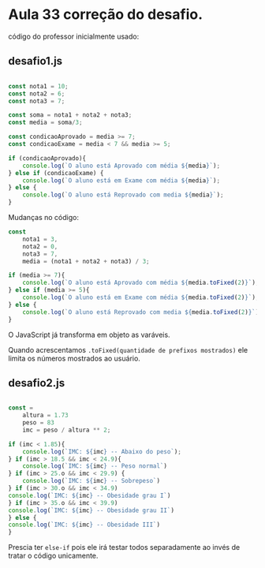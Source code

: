 # Aula 33 correção do desafio.

código do professor inicialmente usado:

## desafio1.js

~~~js

const nota1 = 10;
const nota2 = 6;
const nota3 = 7;

const soma = nota1 + nota2 + nota3;
const media = soma/3;

const condicaoAprovado = media >= 7;
const condicaoExame = media < 7 && media >= 5;

if (condicaoAprovado){
    console.log(`O aluno está Aprovado com média ${media}`);
} else if (condicaoExame) {
    console.log(`O aluno está em Exame com média ${media}`);
} else {
    console.log(`O aluno está Reprovado com media ${media}`);
}

~~~

Mudanças no código:

~~~js
const 
    nota1 = 3,
    nota2 = 0,
    nota3 = 7,
    media = (nota1 + nota2 + nota3) / 3;

if (media >= 7){
    console.log(`O aluno está Aprovado com média ${media.toFixed(2)}`);
} else if (media >= 5){
    console.log(`O aluno está em Exame com média ${media.toFixed(2)}`);
} else {
    console.log(`O aluno está Reprovado com media ${media.toFixed(2)}`);
}
~~~

O JavaScript já transforma em objeto as varáveis.

Quando acrescentamos `.toFixed(quantidade de prefixos mostrados)` ele limita os números mostrados ao usuário.

## desafio2.js

~~~js

const =
    altura = 1.73
    peso = 83
    imc = peso / altura ** 2;

if (imc < 1.85){
    console.log(`IMC: ${imc} -- Abaixo do peso`);
} if (imc > 18.5 && imc < 24.9){
    console.log(`IMC: ${imc} -- Peso normal`)
} if (imc > 25.o && imc < 29.9) {
    console.log(`IMC: ${imc} -- Sobrepeso`)
} if (imc > 30.o && imc < 34.9)
console.log(`IMC: ${imc} -- Obesidade grau I`)
} if (imc > 35.o && imc < 39.9)
console.log(`IMC: ${imc} -- Obesidade grau II`)
} else {
console.log(`IMC: ${imc} -- Obesidade III`)
}

~~~

Prescia ter `else-if` pois ele irá testar todos separadamente ao invés de tratar o código unicamente.
